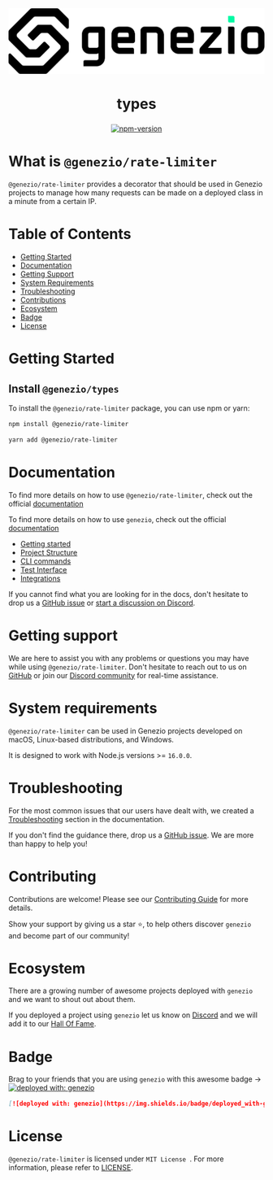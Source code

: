 <div align="center">
  <a href="https://genezio.com/">
    <picture>
      <source media="(prefers-color-scheme: dark)" srcset="https://github.com/genez-io/graphics/raw/HEAD/svg/Logo_Genezio_White.svg">
      <source media="(prefers-color-scheme: light)" srcset="https://github.com/genez-io/graphics/raw/HEAD/svg/Logo_Genezio_Black.svg">
      <img alt="genezio logo" src="https://github.com/genez-io/graphics/raw/HEAD/svg/Logo_Genezio_Black.svg">
    </picture>
  </a>
</div>

<div align="center">
  <h1>types</h1>
  <h3></h3>
</div>
<div align="center">

[![npm-version](https://img.shields.io/npm/v/@genezio/types.svg?style=flat&label=npm-package-version&color=62C353)](https://www.npmjs.com/package/@genezio/types)

</div>

<div align="center">
</div>

# What is `@genezio/rate-limiter`

`@genezio/rate-limiter` provides a decorator that should be used in Genezio projects to manage how many requests can be made on a deployed class in a minute from a certain IP.

# Table of Contents
- [Getting Started](#getting-started)
- [Documentation](#documentation)
- [Getting Support](#getting-support)
- [System Requirements](#system-requirements)
- [Troubleshooting](#troubleshooting)
- [Contributions](#contributions)
- [Ecosystem](#ecosystem)
- [Badge](#badge)
- [License](#license)



# Getting Started

## Install `@genezio/types`

To install the `@genezio/rate-limiter` package, you can use npm or yarn:

```bash
npm install @genezio/rate-limiter
```

```bash
yarn add @genezio/rate-limiter
```
# Documentation
To find more details on how to use `@genezio/rate-limiter`, check out the official [documentation](https://genezio.com/docs/features/backend-deployment/)

To find more details on how to use `genezio`, check out the official [documentation](https://genezio.com/docs)

- [Getting started](https://genezio.com/docs/getting-started/)
- [Project Structure](https://genezio.com/docs/project-structure/)
- [CLI commands](https://genezio.com/docs/cli-tool/)
- [Test Interface](https://genezio.com/docs/features/testing)
- [Integrations](https://genezio.com/docs/integrations/)

If you cannot find what you are looking for in the docs, don't hesitate to drop us a [GitHub issue](https://github.com/Genez-io/genezio/issues) or [start a discussion on Discord](https://discord.gg/uc9H5YKjXv).

# Getting support

We are here to assist you with any problems or questions you may have while using `@genezio/rate-limiter`. Don't hesitate to reach out to us on [GitHub](https://github.com/Genez-io/genezio/issues) or join our [Discord community](https://discord.gg/uc9H5YKjXv) for real-time assistance.

# System requirements

`@genezio/rate-limiter` can be used in Genezio projects developed on macOS, Linux-based distributions, and Windows.

It is designed to work with Node.js versions >= `16.0.0`.

# Troubleshooting

For the most common issues that our users have dealt with, we created a [Troubleshooting](https://genezio.com/docs/troubleshooting/) section in the documentation.

If you don't find the guidance there, drop us a [GitHub issue](https://github.com/Genez-io/types/issues). We are more than happy to help you!

# Contributing

Contributions are welcome! Please see our [Contributing Guide](CONTRIBUTING.md) for more details.

Show your support by giving us a star :star:, to help others discover `genezio` and become part of our community!

# Ecosystem

There are a growing number of awesome projects deployed with `genezio` and we want to shout out about them.

If you deployed a project using `genezio` let us know on [Discord](https://discord.gg/uc9H5YKjXv) and we will add it to our [Hall Of Fame](https://github.com/Genez-io/genezio#hall-of-fame).

# Badge

Brag to your friends that you are using `genezio` with this awesome badge -> [![deployed with: genezio](https://img.shields.io/badge/deployed_with-genezio-6742c1.svg?labelColor=62C353&style=flat)](https://github.com/genez-io/genezio)

```md
[![deployed with: genezio](https://img.shields.io/badge/deployed_with-genezio-6742c1.svg?labelColor=62C353&style=flat)](https://github.com/genez-io/genezio)
```

# License

`@genezio/rate-limiter` is licensed under `MIT License
`. For more information, please refer to [LICENSE](LICENSE).
